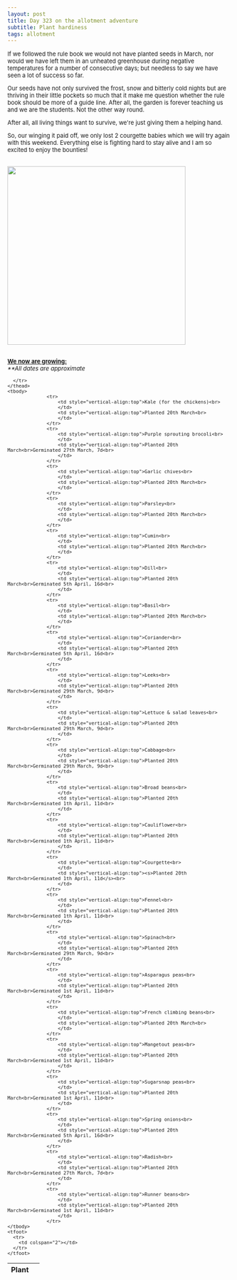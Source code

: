 ```yaml
---
layout: post
title: Day 323 on the allotment adventure
subtitle: Plant hardiness
tags: allotment
---
```


<div class="text-left">
<div class="boxed">
  <font size="2">




If we followed the rule book we would not have planted seeds in March, nor would we have left them in an unheated greenhouse during
negative temperatures for a number of consecutive days; but needless to say we have seen a lot of success so far. <br>

Our seeds have not only survived the frost, snow and bitterly cold nights but are thriving in their little pockets so much that it 
make me question whether the rule book should be more of a guide line. After all, the garden is forever teaching us and we 
are the students. Not the other way round. <br> 

After all, all living things want to survive, we're just giving them a helping hand. <br>

So, our winging it paid off, we only lost 2 courgette babies which we will try again with this weekend. Everything else is fighting hard to stay alive 
and I am so excited to enjoy the bounties!<br>

<div class="text-center">
  <br/>
  <img src="{{ site.baseurl }}/img/20210407_1.jpg" width="400" height="400"/>
</div><br>

<b><u>We now are growing:</u></b><br> 
<i>**All dates are approximate</i>
<!-- Table -->
<div class="table-wrapper">

  <table>
    <thead>
      <tr>
        <th>Plant</th>
        <th> </th>

      </tr>
    </thead>
    <tbody>
				  <tr>
					  <td style="vertical-align:top">Kale (for the chickens)<br>
					  </td>
					  <td style="vertical-align:top">Planted 20th March<br>
					  </td>
				  </tr>
				  <tr>
					  <td style="vertical-align:top">Purple sprouting brocoli<br>
					  </td>
					  <td style="vertical-align:top">Planted 20th March<br>Germinated 27th March, 7d<br>
					  </td>
				  </tr>
				  <tr>
					  <td style="vertical-align:top">Garlic chives<br>
					  </td>
					  <td style="vertical-align:top">Planted 20th March<br>
					  </td>
				  </tr>
				  <tr>
					  <td style="vertical-align:top">Parsley<br>
					  </td>
					  <td style="vertical-align:top">Planted 20th March<br>
					  </td>
				  </tr>
				  <tr>
					  <td style="vertical-align:top">Cumin<br>
					  </td>
					  <td style="vertical-align:top">Planted 20th March<br>
					  </td>
				  </tr>
				  <tr>
					  <td style="vertical-align:top">Dill<br>
					  </td>
					  <td style="vertical-align:top">Planted 20th March<br>Germinated 5th April, 16d<br>
					  </td>
				  </tr>
				  <tr>
					  <td style="vertical-align:top">Basil<br>
					  </td>
					  <td style="vertical-align:top">Planted 20th March<br>
					  </td>
				  </tr>
				  <tr>
					  <td style="vertical-align:top">Coriander<br>
					  </td>
					  <td style="vertical-align:top">Planted 20th March<br>Germinated 5th April, 16d<br>
					  </td>
				  </tr>
				  <tr>
					  <td style="vertical-align:top">Leeks<br>
					  </td>
					  <td style="vertical-align:top">Planted 20th March<br>Germinated 29th March, 9d<br>
					  </td>
				  </tr>
				  <tr>
					  <td style="vertical-align:top">Lettuce & salad leaves<br>
					  </td>
					  <td style="vertical-align:top">Planted 20th March<br>Germinated 29th March, 9d<br>
					  </td>
				  </tr>
				  <tr>
					  <td style="vertical-align:top">Cabbage<br>
					  </td>
					  <td style="vertical-align:top">Planted 20th March<br>Germinated 29th March, 9d<br>
					  </td>
				  </tr>
				  <tr>
					  <td style="vertical-align:top">Broad beans<br>
					  </td>
					  <td style="vertical-align:top">Planted 20th March<br>Germinated 1th April, 11d<br>
					  </td>
				  </tr>
				  <tr>
					  <td style="vertical-align:top">Cauliflower<br>
					  </td>
					  <td style="vertical-align:top">Planted 20th March<br>Germinated 1th April, 11d<br>
					  </td>
				  </tr>
				  <tr>
					  <td style="vertical-align:top">Courgette<br>
					  </td>
					  <td style="vertical-align:top"><s>Planted 20th March<br>Germinated 1th April, 11d</s><br>
					  </td>
				  </tr>
				  <tr>
					  <td style="vertical-align:top">Fennel<br>
					  </td>
					  <td style="vertical-align:top">Planted 20th March<br>Germinated 1th April, 11d<br>
					  </td>
				  </tr>
				  <tr>
					  <td style="vertical-align:top">Spinach<br>
					  </td>
					  <td style="vertical-align:top">Planted 20th March<br>Germinated 29th March, 9d<br>
					  </td>
				  </tr>
				  <tr>
					  <td style="vertical-align:top">Asparagus peas<br>
					  </td>
					  <td style="vertical-align:top">Planted 20th March<br>Germinated 1st April, 11d<br>
					  </td>
				  </tr>
				  <tr>
					  <td style="vertical-align:top">French climbing beans<br>
					  </td>
					  <td style="vertical-align:top">Planted 20th March<br>
					  </td>
				  </tr>
				  <tr>
					  <td style="vertical-align:top">Mangetout peas<br>
					  </td>
					  <td style="vertical-align:top">Planted 20th March<br>Germinated 1st April, 11d<br>
					  </td>
				  </tr>
				  <tr>
					  <td style="vertical-align:top">Sugarsnap peas<br>
					  </td>
					  <td style="vertical-align:top">Planted 20th March<br>Germinated 1st April, 11d<br>
					  </td>
				  </tr>
				  <tr>
					  <td style="vertical-align:top">Spring onions<br>
					  </td>
					  <td style="vertical-align:top">Planted 20th March<br>Germinated 5th April, 16d<br>
					  </td>
				  </tr>
				  <tr>
					  <td style="vertical-align:top">Radish<br>
					  </td>
					  <td style="vertical-align:top">Planted 20th March<br>Germinated 27th March, 7d<br>
					  </td>
				  </tr>
				  <tr>
					  <td style="vertical-align:top">Runner beans<br>
					  </td>
					  <td style="vertical-align:top">Planted 20th March<br>Germinated 1st April, 11d<br>
					  </td>
				  </tr>
    </tbody>
    <tfoot>
      <tr>
        <td colspan="2"></td>
      </tr>
    </tfoot>
  </table>
</div>
